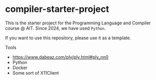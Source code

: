 # compiler-starter-project
This is the starter project for the Programming Language and Compiler course @ AIT. 
Since 2024, we have used `Python`.

If you want to use this repository, please use it as a template.

Tools
- https://www.dabeaz.com/ply/ply.html#ply_nn0
- Python
- Docker
- Some sort of X11Client